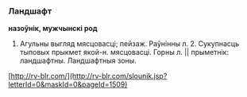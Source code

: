 ### Ландшафт
**назоўнік, мужчынскі род**

1. Агульны выгляд мясцовасці; пейзаж. Раўнінны л. 2. Сукупнасць тыповых прыкмет якой-н. мясцовасці. Горны л. || прыметнік: ландшафтны. Ландшафтныя зоны.

<a rel="author">[http://rv-blr.com/](http://rv-blr.com/slounik.jsp?letterId=0&maskId=0&pageId=1509)</a>
